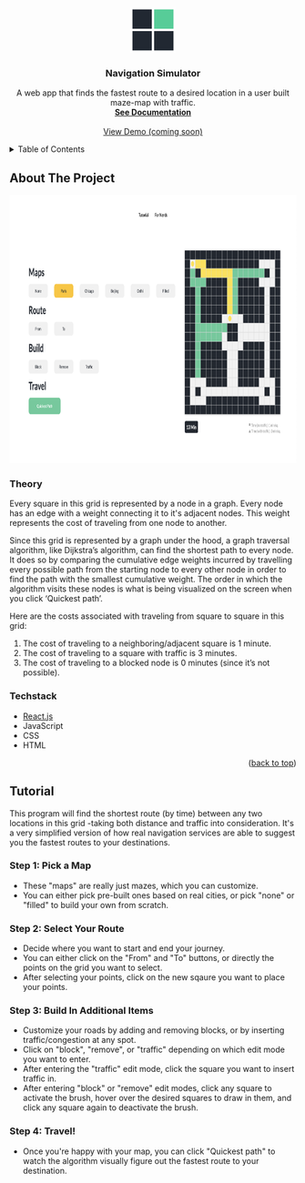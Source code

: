 <!-- PROJECT LOGO -->
<br />
<div align="center">
  <a href="https://github.com/othneildrew/Best-README-Template">
    <img src="images/navigation-simulator-icon.jpg" alt="icon" width="80" height="80">
  </a>

  <h3 align="center">Navigation Simulator</h3>

  <p align="center">
    A web app that finds the fastest route to a desired location in a user built maze-map with traffic.
    <br />
    <a href="https://github.com/othneildrew/Best-README-Template"><strong>See Documentation</strong></a>
    <br />
    <br />
    <a href="https://github.com/othneildrew/Best-README-Template">View Demo (coming soon)</a>
  </p>
</div>

<!-- TABLE OF CONTENTS -->
<details>
  <summary>Table of Contents</summary>
  <ol>
    <li>
      <a href="#about-the-project">About The Project</a>
      <ul>
        <li><a href="#built-with">Built With</a></li>
      </ul>
    </li>
    <li>
      <a href="#getting-started">Getting Started</a>
      <ul>
        <li><a href="#prerequisites">Prerequisites</a></li>
        <li><a href="#installation">Installation</a></li>
      </ul>
    </li>
    <li><a href="#usage">Usage</a></li>
    <li><a href="#roadmap">Roadmap</a></li>
    <li><a href="#contributing">Contributing</a></li>
    <li><a href="#license">License</a></li>
    <li><a href="#contact">Contact</a></li>
    <li><a href="#acknowledgments">Acknowledgments</a></li>
  </ol>
</details>

<!-- ABOUT THE PROJECT -->
## About The Project
<div align="center">
  <img src="images/navigation-simulator-image.png" alt="screenshot" width="864" height="472">
</div>

### Theory
Every square in this grid is represented by a node in a graph. Every node has an edge with a weight connecting it to it's adjacent nodes. This weight represents the cost of traveling from one node to another.

Since this grid is represented by a graph under the hood, a graph traversal algorithm, like Dijkstra’s algorithm, can find the shortest path to every node. It does so by comparing the cumulative edge weights incurred by travelling every possible path from the starting node to every other node in order to find the path with the smallest cumulative weight. The order in which the algorithm visits these nodes is what is being visualized on the screen when you click ‘Quickest path’.

Here are the costs associated with traveling from square to square in this grid:
1. The cost of traveling to a neighboring/adjacent square is 1 minute.
2. The cost of traveling to a square with traffic is 3 minutes.
3. The cost of traveling to a blocked node is 0 minutes (since it’s not possible).

### Techstack
* [React.js](https://reactjs.org/)
* JavaScript
* CSS
* HTML

<p align="right">(<a href="#top">back to top</a>)</p>


<!-- TUTORIAL -->
## Tutorial
This program will find the shortest route (by time) between any two locations in this grid -taking both distance and traffic into consideration. It's a very simplified version of how real navigation services are able to suggest you the fastest routes to your destinations.

### Step 1: Pick a Map
* These "maps" are really just mazes, which you can customize.
* You can either pick pre-built ones based on real cities, or pick "none" or "filled" to build your own from scratch.

### Step 2: Select Your Route
* Decide where you want to start and end your journey.
* You can either click on the "From" and "To" buttons, or directly the points on the grid you want to select.
* After selecting your points, click on the new sqaure you want to place your points.

### Step 3: Build In Additional Items
* Customize your roads by adding and removing blocks, or by inserting traffic/congestion at any spot.
* Click on "block", "remove", or "traffic" depending on which edit mode you want to enter.
* After entering the "traffic" edit mode, click the square you want to insert traffic in.
* After entering "block" or "remove" edit modes, click any square to activate the brush, hover over the desired squares to draw in them, and click any square again to deactivate the brush.

### Step 4: Travel!
* Once you're happy with your map, you can click "Quickest path" to watch the algorithm visually figure out the fastest route to your destination.
